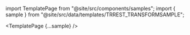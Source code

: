 import TemplatePage from "@site/src/components/samples";
import { sample } from "@site/src/data/templates/TRREST_TRANSFORMSAMPLE";

<TemplatePage {...sample} />
